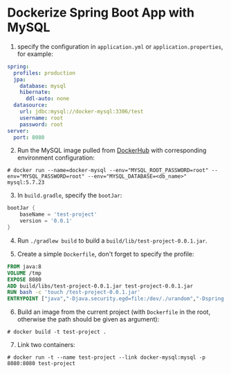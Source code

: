 # Dockerize Spring Boot App with MySQL

1. specify the configuration in `application.yml` or `application.properties`, for example:

  ```yaml
  spring:
    profiles: production
    jpa:
      database: mysql
      hibernate:
        ddl-auto: none
    datasource:
      url: jdbc:mysql://docker-mysql:3306/test
      username: root
      password: root
  server:
    port: 8080
  ```

2. Run the MySQL image pulled from [DockerHub](https://hub.docker.com/_/mysql/) with corresponding environment configuration:

  ```console
  # docker run --name=docker-mysql --env="MYSQL_ROOT_PASSWORD=root" --env="MYSQL_PASSWORD=root" --env="MYSQL_DATABASE=<db_name>" mysql:5.7.23
  ```

3. In `build.gradle`, specify the `bootJar`:

  ```gradle
  bootJar {
      baseName = 'test-project'
      version = '0.0.1'
  }
  ```

4. Run `./gradlew build` to build a `build/lib/test-project-0.0.1.jar`.

5. Create a simple `Dockerfile`, don't forget to specify the profile:

  ```Dockerfile
  FROM java:8
  VOLUME /tmp
  EXPOSE 8080
  ADD build/libs/test-project-0.0.1.jar test-project-0.0.1.jar
  RUN bash -c 'touch /test-project-0.0.1.jar'
  ENTRYPOINT ["java","-Djava.security.egd=file:/dev/./urandom","-Dspring.profiles.active=production","-jar","/test-project-0.0.1.jar"]
  ```

6. Build an image from the current project (with `Dockerfile` in the root, otherwise the path should be given as argument):

  ```console
  # docker build -t test-project .
  ```

7. Link two containers:

  ```console
  # docker run -t --name test-project --link docker-mysql:mysql -p 8080:8080 test-project
  ```
